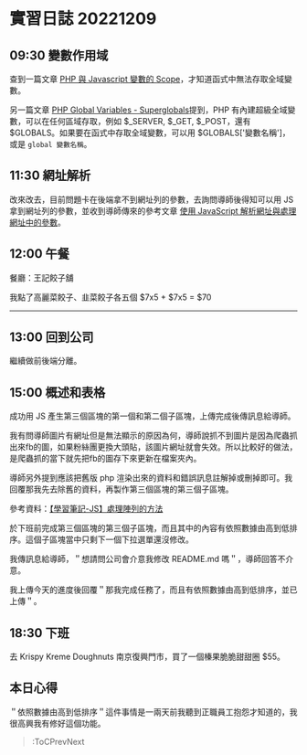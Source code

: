 # 實習日誌 20221209

## 09:30 變數作用域

查到一篇文章 [PHP 與 Javascript 變數的 Scope](http://yhhuang1966.blogspot.com/2014/01/php-scope.html)，才知道函式中無法存取全域變數。

另一篇文章 [PHP Global Variables - Superglobals](https://www.w3schools.com/php/php_superglobals.asp)提到，PHP 有內建超級全域變數，可以在任何區域存取，例如 $_SERVER, $_GET, $_POST，還有 $GLOBALS。如果要在函式中存取全域變數，可以用 $GLOBALS['變數名稱']，或是 `global 變數名稱`。

## 11:30 網址解析

改來改去，目前問題卡在後端拿不到網址列的參數，去詢問導師後得知可以用 JS 拿到網址列的參數，並收到導師傳來的參考文章 [使用 JavaScript 解析網址與處理網址中的參數](https://pjchender.blogspot.com/2018/08/js-javascript-url-parameters.html)。

## 12:00 午餐

餐廳：王記餃子舖

我點了高麗菜餃子、韭菜餃子各五個 $7x5 + $7x5 = $70

---

## 13:00 回到公司

繼續做前後端分離。

## 15:00 概述和表格

成功用 JS 產生第三個區塊的第一個和第二個子區塊，上傳完成後傳訊息給導師。

我有問導師圖片有網址但是無法顯示的原因為何，導師說抓不到圖片是因為爬蟲抓出來fb的圖，如果粉絲團更換大頭貼，該圖片網址就會失效。所以比較好的做法，是爬蟲抓的當下就先把fb的圖存下來更新在檔案夾內。

導師另外提到應該把舊版 php 渲染出來的資料和錯誤訊息註解掉或刪掉即可。我回覆那我先去除舊的資料，再製作第三個區塊的第三個子區塊。

參考資料：[【學習筆記-JS】處理陣列的方法](https://ithelp.ithome.com.tw/articles/10278276)

於下班前完成第三個區塊的第三個子區塊，而且其中的內容有依照數據由高到低排序。這個子區塊當中只剩下一個下拉選單還沒修改。

我傳訊息給導師，＂想請問公司會介意我修改 README.md 嗎＂，導師回答不介意。

我上傳今天的進度後回覆＂那我完成任務了，而且有依照數據由高到低排序，並已上傳＂。

## 18:30 下班

去 Krispy Kreme Doughnuts 南京復興門市，買了一個榛果脆脆甜甜圈 $55。

## 本日心得

＂依照數據由高到低排序＂這件事情是一兩天前我聽到正職員工抱怨才知道的，我很高興我有修好這個功能。

> :ToCPrevNext